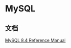 # MySQL


## 文档

[MySQL 8.4 Reference Manual](https://dev.mysql.com/doc/refman/8.4/en/create-table.html)